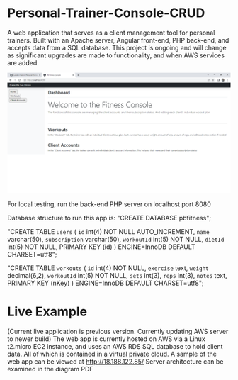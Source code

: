 # Personal-Trainer-Console-CRUD
A web application that serves as a client management tool for personal trainers. Built with an Apache server, Angular front-end, PHP back-end, and accepts data from a SQL database. This project is ongoing and will change as significant upgrades are made to functionality, and when AWS services are added.

![My Image](SamplePictures/fitnessCRUD.PNG)


For local testing, run the back-end PHP server on localhost port 8080

Database structure to run this app is:
"CREATE DATABASE pbfitness";

"CREATE TABLE `users` (
`id` int(4) NOT NULL AUTO_INCREMENT,
`name` varchar(50),
`subscription` varchar(50),
`workoutId` int(5) NOT NULL,
`dietId` int(5) NOT NULL,
PRIMARY KEY (id)
) ENGINE=InnoDB DEFAULT CHARSET=utf8";

"CREATE TABLE `workouts` (
`id` int(4) NOT NULL,
`exercise` text,
`weight` decimal(6,2),
`workoutId` int(5) NOT NULL,
`sets` int(3),
`reps` int(3),
`notes` text,
PRIMARY KEY (nKey)
) ENGINE=InnoDB DEFAULT CHARSET=utf8";

# Live Example
(Current live application is previous version. Currently updating AWS server to newer build)
The web app is currently hosted on AWS via a Linux t2.micro EC2 instance, and uses an AWS RDS SQL database to hold client data. All of which is contained in a virtual private cloud.
A sample of the web app can be viewed at http://18.188.122.85/
Server architecture can be examined in the diagram PDF
